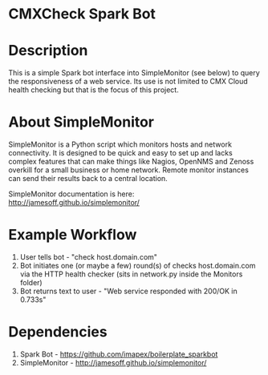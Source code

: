 # CMXCheck Spark Bot

# Description

This is a simple Spark bot interface into SimpleMonitor (see below) to query the responsiveness of a web service. Its use is not limited to CMX Cloud health checking but that is the focus of this project.

# About SimpleMonitor

SimpleMonitor is a Python script which monitors hosts and network connectivity. It is designed to be quick and easy to set up and lacks complex features that can make things like Nagios, OpenNMS and Zenoss overkill for a small business or home network. Remote monitor instances can send their results back to a central location.

SimpleMonitor documentation is here: http://jamesoff.github.io/simplemonitor/

# Example Workflow

1. User tells bot - "check host.domain.com"
2. Bot initiates one (or maybe a few) round(s) of checks host.domain.com via the HTTP health checker 
   (sits in network.py inside the Monitors folder)
3. Bot returns text to user - "Web service responded with 200/OK in 0.733s"

# Dependencies

1. Spark Bot - https://github.com/imapex/boilerplate_sparkbot
2. SimpleMonitor - http://jamesoff.github.io/simplemonitor/